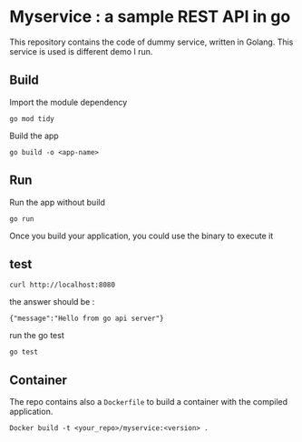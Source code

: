 # Myservice :  a sample REST API in go

This repository contains the code of dummy service, written in Golang. This service is used is different demo I run. 

## Build

Import the module dependency 
```
go mod tidy
```

Build the app
```
go build -o <app-name>
```

## Run 

Run the app without build
```
go run
```

Once you build your application, you could use the binary to execute it

## test
```
curl http://localhost:8080 
```
the answer should be :
```
{"message":"Hello from go api server"}
``` 

run the go test
```
go test
```

## Container
The repo contains also a `Dockerfile` to build a container with the compiled application.
``` 
Docker build -t <your_repo>/myservice:<version> .
``` 
